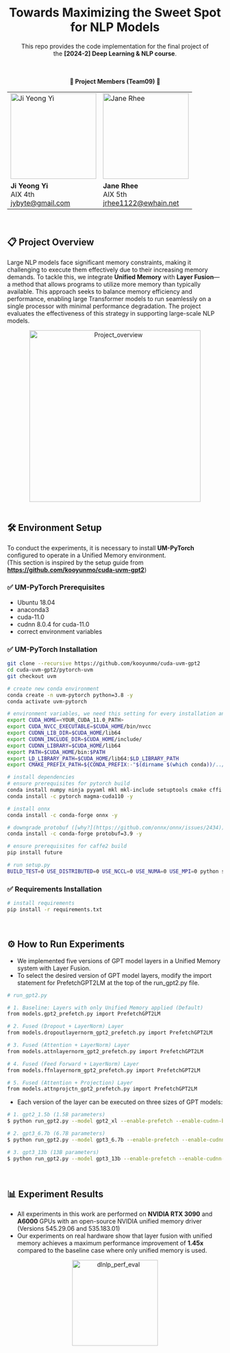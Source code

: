 <div align="center">
<h1>Towards Maximizing the Sweet Spot for NLP Models</h1>
This repo provides the code implementation for the final project of </br> the <b>[2024-2] Deep Learning & NLP course</b>.
</div>

<div align="center">
</br>
</br>
<p><b>🌟 Project Members (Team09) 🌟</b></p>

<table>
  <tr>
    <td>
      <img width="200" src="https://user-images.githubusercontent.com/68412683/206727359-a653906e-0847-4702-a7e4-4c1ac532bd46.png" alt="Ji Yeong Yi"/>
    </td>
    <td>
      <img width="200" src="https://github.com/UVM-fusion/UVM-layerfusion/blob/main/assets/user_image.png" alt="Jane Rhee"/>
    </td>
  </tr>
  <tr>
    <td>
      <strong>Ji Yeong Yi</strong><br/>
      AIX 4th<br/>
      <a href="mailto:jybyte@gmail.com">jybyte@gmail.com</a>
    </td>
    <td>
      <strong>Jane Rhee</strong><br/>
      AIX 5th<br/>
      <a href="mailto:jrhee1122@ewhain.net">jrhee1122@ewhain.net</a>
    </td>
  </tr>
</table>
</div>

</br>

## 📋 Project Overview
Large NLP models face significant memory constraints, making it challenging to execute them effectively due to their increasing memory demands. To tackle this, we integrate **Unified Memory** with **Layer Fusion**—a method that allows programs to utilize more memory than typically available. This approach seeks to balance memory efficiency and performance, enabling large Transformer models to run seamlessly on a single processor with minimal performance degradation. The project evaluates the effectiveness of this strategy in supporting large-scale NLP models.


<div align="center">
    <img src="https://github.com/UVM-fusion/UVM-layerfusion/blob/main/assets/DLNLP_Overview.png" alt="Project_overview" height="400em"/>
</div>

</br>

## 🛠 Environment Setup
To conduct the experiments, it is necessary to install **UM-PyTorch** configured to operate in a Unified Memory environment.<br/>
(This section is inspired by the setup guide from **https://github.com/kooyunmo/cuda-uvm-gpt2**)

### ✅ UM-PyTorch Prerequisites
- Ubuntu 18.04
- anaconda3
- cuda-11.0
- cudnn 8.0.4 for cuda-11.0
- correct environment variables

### ✅ UM-PyTorch Installation
``` bash
git clone --recursive https://github.com/kooyunmo/cuda-uvm-gpt2
cd cuda-uvm-gpt2/pytorch-uvm
git checkout uvm

# create new conda environment
conda create -n uvm-pytorch python=3.8 -y
conda activate uvm-pytorch

# environment variables, we need this setting for every installation and experiment
export CUDA_HOME=<YOUR_CUDA_11.0_PATH>
export CUDA_NVCC_EXECUTABLE=$CUDA_HOME/bin/nvcc
export CUDNN_LIB_DIR=$CUDA_HOME/lib64
export CUDNN_INCLUDE_DIR=$CUDA_HOME/include/
export CUDNN_LIBRARY=$CUDA_HOME/lib64
export PATH=$CUDA_HOME/bin:$PATH
export LD_LIBRARY_PATH=$CUDA_HOME/lib64:$LD_LIBRARY_PATH
export CMAKE_PREFIX_PATH=${CONDA_PREFIX:-"$(dirname $(which conda))/../"}

# install dependencies
# ensure prerequisites for pytorch build
conda install numpy ninja pyyaml mkl mkl-include setuptools cmake cffi typing -y
conda install -c pytorch magma-cuda110 -y

# install onnx
conda install -c conda-forge onnx -y

# downgrade protobuf ([why?](https://github.com/onnx/onnx/issues/2434))
conda install -c conda-forge protobuf=3.9 -y

# ensure prerequisites for caffe2 build
pip install future

# run setup.py
BUILD_TEST=0 USE_DISTRIBUTED=0 USE_NCCL=0 USE_NUMA=0 USE_MPI=0 python setup.py install
``` 

### ✅ Requirements Installation
``` bash
# install requirements
pip install -r requirements.txt
```

</br>

## ⚙️ How to Run Experiments
- We implemented five versions of GPT model layers in a Unified Memory system with Layer Fusion.
- To select the desired version of GPT model layers, modify the import statement for PrefetchGPT2LM at the top of the run_gpt2.py file.
``` bash
# run_gpt2.py

# 1. Baseline: Layers with only Unified Memory applied (Default)
from models.gpt2_prefetch.py import PrefetchGPT2LM

# 2. Fused (Dropout + LayerNorm) Layer
from models.dropoutlayernorm_gpt2_prefetch.py import PrefetchGPT2LM

# 3. Fused (Attention + LayerNorm) Layer
from models.attnlayernorm_gpt2_prefetch.py import PrefetchGPT2LM

# 4. Fused (Feed Forward + LayerNorm) Layer
from models.ffnlayernorm_gpt2_prefetch.py import PrefetchGPT2LM

# 5. Fused (Attention + Projection) Layer
from models.attnprojctn_gpt2_prefetch.py import PrefetchGPT2LM
```

- Each version of the layer can be executed on three sizes of GPT models:
``` bash
# 1. gpt2_1.5b (1.5B parameters)
$ python run_gpt2.py --model gpt2_xl --enable-prefetch --enable-cudnn-benchmark --num-streams 5 --warmups 5

# 2. gpt3_6.7b (6.7B parameters)
$ python run_gpt2.py --model gpt3_6.7b --enable-prefetch --enable-cudnn-benchmark --num-streams 5 --warmups 5

# 3. gpt3_13b (13B parameters)
$ python run_gpt2.py --model gpt3_13b --enable-prefetch --enable-cudnn-benchmark --num-streams 5 --warmups 5
```

</br>

## 📊 Experiment Results

- All experiments in this work are performed on **NVIDIA RTX 3090** and **A6000** GPUs with an open-source NVIDIA unified memory driver (Versions 545.29.06 and 535.183.01)
- Our experiments on real hardware show that layer fusion with unified memory achieves a maximum performance improvement of **1.45x** compared to the baseline case where only unified memory is used.

<div align="center">
    <img src="https://github.com/UVM-fusion/UVM-layerfusion/blob/main/assets/dlnlp_eval.png" alt="dlnlp_perf_eval" height="200"/>
</div>


